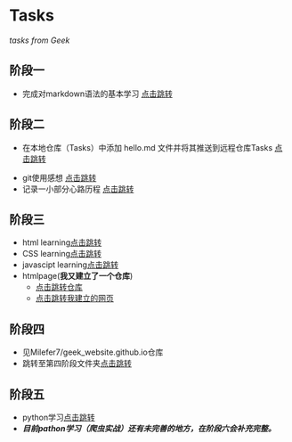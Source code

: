 # Tasks
*tasks from Geek*
## 阶段一
+ 完成对markdown语法的基本学习 [点击跳转](https://github.com/Milefer7/Tasks/blob/master/Geek%E7%BB%84%E8%80%83%E6%A0%B8%E4%BB%BB%E5%8A%A1/%E7%AC%AC%E4%B8%80%E9%98%B6%E6%AE%B5/markdown%20typora%E5%9F%BA%E6%9C%AC%E8%AF%AD%E6%B3%95.md)

## 阶段二

+ 在本地仓库（Tasks）中添加 hello.md 文件并将其推送到远程仓库Tasks [点击跳转](https://github.com/Milefer7/Tasks/blob/master/Geek%E7%BB%84%E8%80%83%E6%A0%B8%E4%BB%BB%E5%8A%A1/%E7%AC%AC%E4%BA%8C%E9%98%B6%E6%AE%B5/hello.md)
* git使用感想 [点击跳转](https://github.com/Milefer7/Tasks/blob/master/Geek%E7%BB%84%E8%80%83%E6%A0%B8%E4%BB%BB%E5%8A%A1/%E7%AC%AC%E4%BA%8C%E9%98%B6%E6%AE%B5/git%E4%BD%BF%E7%94%A8%E5%BF%83%E5%BE%97.md)
* 记录一小部分心路历程 [点击跳转](https://github.com/Milefer7/Tasks/tree/master/Geek%E7%BB%84%E8%80%83%E6%A0%B8%E4%BB%BB%E5%8A%A1/%E7%AC%AC%E4%BA%8C%E9%98%B6%E6%AE%B5/git%20learning)
## 阶段三

* html learning[点击跳转](https://github.com/Milefer7/Tasks/blob/master/Geek%E7%BB%84%E8%80%83%E6%A0%B8%E4%BB%BB%E5%8A%A1/%E7%AC%AC%E4%B8%89%E9%98%B6%E6%AE%B5/HTML%20learning.md)
* CSS learning[点击跳转](https://github.com/Milefer7/Tasks/blob/master/Geek%E7%BB%84%E8%80%83%E6%A0%B8%E4%BB%BB%E5%8A%A1/%E7%AC%AC%E4%B8%89%E9%98%B6%E6%AE%B5/CSS%20learning.md)
* javascipt learning[点击跳转](https://github.com/Milefer7/Tasks/blob/master/Geek%E7%BB%84%E8%80%83%E6%A0%B8%E4%BB%BB%E5%8A%A1/%E7%AC%AC%E4%B8%89%E9%98%B6%E6%AE%B5/JavaScipt%20learning.md)
* htmlpage(**我又建立了一个仓库**)
  * [点击跳转仓库](https://github.com/Milefer7/htmlpage)
  * [点击跳转我建立的网页](https://milefer7.github.io/htmlpage/)

## 阶段四
* 见Milefer7/geek_website.github.io仓库
* 跳转至第四阶段文件夹[点击跳转](https://github.com/Milefer7/Task/tree/master/Geek%E7%BB%84%E8%80%83%E6%A0%B8%E4%BB%BB%E5%8A%A1/%E7%AC%AC%E5%9B%9B%E9%98%B6%E6%AE%B5)

## 阶段五
* python学习[点击跳转](https://github.com/Milefer7/Task/blob/master/Geek%E7%BB%84%E8%80%83%E6%A0%B8%E4%BB%BB%E5%8A%A1/%E7%AC%AC%E4%BA%94%E9%98%B6%E6%AE%B5/python%E7%AC%94%E8%AE%B0.md)
 * ***目前pathon学习（爬虫实战）还有未完善的地方，在阶段六会补充完整。***
